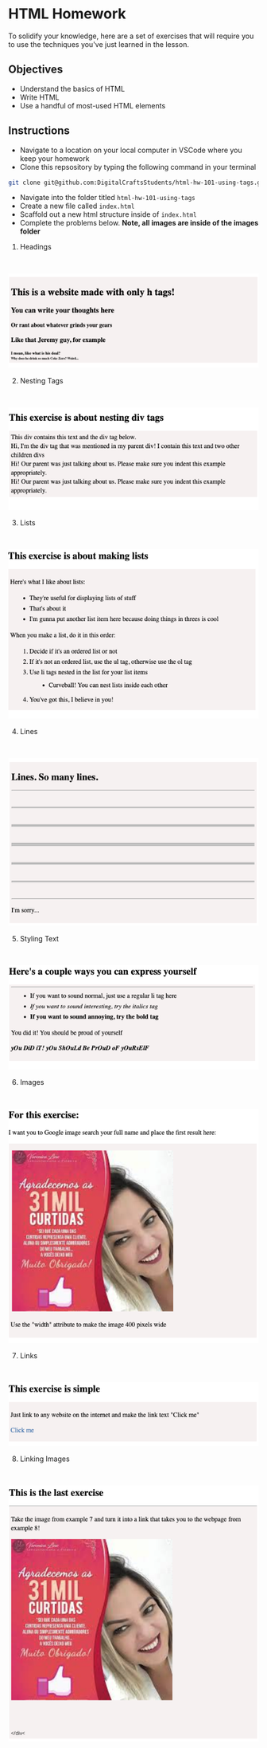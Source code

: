 # HTML Homework

To solidify your knowledge, here are a set of exercises that will require you to use the techniques you've just learned in the lesson.

## Objectives

- Understand the basics of HTML
- Write HTML
- Use a handful of most-used HTML elements

## Instructions 

- Navigate to a location on your local computer in VSCode where you keep your homework 
- Clone this repsository by typing the following command in your terminal 

```bash 
git clone git@github.com:DigitalCraftsStudents/html-hw-101-using-tags.git
```

- Navigate into the folder titled `html-hw-101-using-tags`
- Create a new file called `index.html`
- Scaffold out a new html structure inside of `index.html` 
- Complete the problems below.  **Note, all images are inside of the images folder**


1. Headings 
<br>

![](./images/ex1.png)

2. Nesting Tags
<br>

![](./images/ex2.png)

3. Lists
<br>

![](./images/ex3.png)

4. Lines 
<br>

![](./images/ex4.png)

5. Styling Text
<br>

![](./images/ex5.png)

6. Images
<br>

![](./images/ex6.png)

7. Links
<br>

![](./images/ex7.png)

8. Linking Images
<br>

![](./images/ex8.png)


